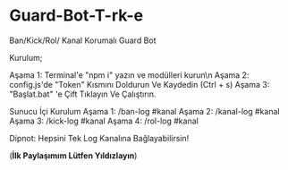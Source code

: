 # Guard-Bot-T-rk-e
Ban/Kick/Rol/ Kanal Korumalı Guard Bot


Kurulum;

Aşama 1: Terminal'e "npm i" yazın ve modülleri kurun\n
Aşama 2: config.js'de "Token" Kısmını Doldurun Ve Kaydedin (Ctrl + s)
Aşama 3: "Başlat.bat" 'e Çift Tıklayın Ve Çalıştırın.

Sunucu İçi Kurulum
Aşama 1: /ban-log #kanal
Aşama 2: /kanal-log #kanal
Aşama 3: /kick-log #kanal
Aşama 4: /rol-log #kanal

Dipnot: Hepsini Tek Log Kanalına Bağlayabilirsin!

(__________________İlk Paylaşımım Lütfen Yıldızlayın__________________)
